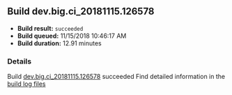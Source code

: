 ## Build dev.big.ci_20181115.126578
- **Build result:** `succeeded`
- **Build queued:** 11/15/2018 10:46:17 AM
- **Build duration:** 12.91 minutes
### Details
Build [dev.big.ci_20181115.126578](https://winappstudio.visualstudio.com/web/build.aspx?pcguid=a4ef43be-68ce-4195-a619-079b4d9834c2&builduri=vstfs%3a%2f%2f%2fBuild%2fBuild%2f26578) succeeded
Find detailed information in the [build log files](https://uwpctdiags.blob.core.windows.net/buildlogs/dev.big.ci_20181115.126578_logs.zip)

